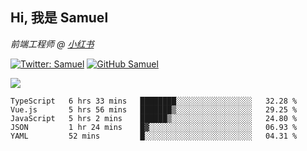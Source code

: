<h2> Hi, 我是 Samuel </h2>
<p><em>前端工程师 @ <a href="https://job.xiaohongshu.com/">小红书</a></em></p>

[![Twitter: Samuel](https://img.shields.io/twitter/follow/1227_samuel?style=flat-square&logo=twitter)](https://twitter.com/1227_samuel)
[![GitHub Samuel](https://img.shields.io/github/followers/classicemi?label=follow&style=flat-square&logo=github)](https://github.com/classicemi)

<img src="https://github-readme-stats.vercel.app/api?username=classicemi&show_icons=true&theme=dark&hide_title=true" />

<!--START_SECTION:waka-->
```text
TypeScript   6 hrs 33 mins   ████████░░░░░░░░░░░░░░░░░   32.28 % 
Vue.js       5 hrs 56 mins   ███████▒░░░░░░░░░░░░░░░░░   29.25 % 
JavaScript   5 hrs 2 mins    ██████▒░░░░░░░░░░░░░░░░░░   24.80 % 
JSON         1 hr 24 mins    █▓░░░░░░░░░░░░░░░░░░░░░░░   06.93 % 
YAML         52 mins         █░░░░░░░░░░░░░░░░░░░░░░░░   04.31 % 
```
<!--END_SECTION:waka-->

<!--
**classicemi/classicemi** is a ✨ _special_ ✨ repository because its `README.md` (this file) appears on your GitHub profile.

Here are some ideas to get you started:

- 🔭 I’m currently working on ...
- 🌱 I’m currently learning ...
- 👯 I’m looking to collaborate on ...
- 🤔 I’m looking for help with ...
- 💬 Ask me about ...
- 📫 How to reach me: ...
- 😄 Pronouns: ...
- ⚡ Fun fact: ...
-->
